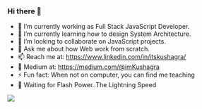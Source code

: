### Hi there 👋

<!--
**iamKushagra/iamKushagra** is a ✨ _special_ ✨ repository because its `README.md` (this file) appears on your GitHub profile.
-->

- 🔭 I’m currently working as Full Stack JavaScript Developer.
- 🌱 I’m currently learning how to design System Architecture.
- 👯 I’m looking to collaborate on JavaScript projects.
- 💬 Ask me about how Web work from scratch.
- 📫 Reach me at: https://www.linkedin.com/in/itskushagra/ 
- 🎤 Medium at: https://medium.com/@imKushagra 
- ⚡ Fun fact: When not on computer, you can find me teaching 
- 🧙 Waiting for Flash Power..The Lightning Speed



[![](https://github-readme-stats.vercel.app/api?username=iamKushagra&show_icons=true&title_color=fff&icon_color=79ff97&text_color=9f9f9f&bg_color=151515)](https://github.com/geekquad/github-readme-stats)
